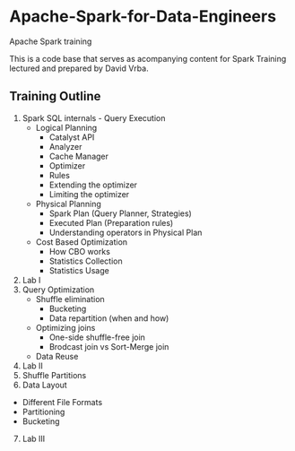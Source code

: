 # Apache-Spark-for-Data-Engineers
Apache Spark training

This is a code base that serves as acompanying content for Spark Training lectured and prepared by David Vrba.

## Training Outline
1. Spark SQL internals - Query Execution
    * Logical Planning
        * Catalyst API
        * Analyzer
        * Cache Manager
        * Optimizer
        * Rules
        * Extending the optimizer
        * Limiting the optimizer
    * Physical Planning
        * Spark Plan (Query Planner, Strategies)
        * Executed Plan (Preparation rules)
        * Understanding operators in Physical Plan
    * Cost Based Optimization
        * How CBO works
        * Statistics Collection
        * Statistics Usage
2. Lab I
3. Query Optimization
    * Shuffle elimination
        * Bucketing
        * Data repartition (when and how)
    * Optimizing joins
        * One-side shuffle-free join
        * Brodcast join vs Sort-Merge join
    * Data Reuse
4. Lab II
5. Shuffle Partitions
6. Data Layout
  * Different File Formats
  * Partitioning
  * Bucketing
7. Lab III
